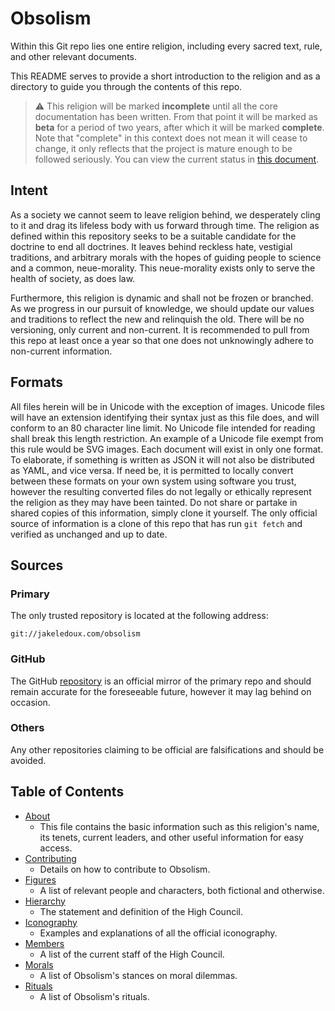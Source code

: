 # Obsolism

Within this Git repo lies one entire religion, including every sacred text, 
rule, and other relevant documents.

This README serves to provide a short introduction to the religion and as a
directory to guide you through the contents of this repo.

> :warning: This religion will be marked **incomplete** until all the core
  documentation has been written. From that point it will be marked as **beta**
  for a period of two years, after which it will be marked **complete**. Note
  that "complete" in this context does not mean it will cease to change, it only
  reflects that the project is mature enough to be followed seriously. You can
  view the current status in [this document](about.json).

## Intent

As a society we cannot seem to leave religion behind, we desperately cling to it
and drag its lifeless body with us forward through time. The religion as defined
within this repository seeks to be a suitable candidate for the doctrine to end
all doctrines. It leaves behind reckless hate, vestigial traditions, and 
arbitrary morals with the hopes of guiding people to science and a common,
neue-morality. This neue-morality exists only to serve the health of society, as
does law.

Furthermore, this religion is dynamic and shall not be frozen or branched. As we
progress in our pursuit of knowledge, we should update our values and traditions
to reflect the new and relinquish the old. There will be no versioning, only
current and non-current. It is recommended to pull from this repo at least once
a year so that one does not unknowingly adhere to non-current information.

## Formats

All files herein will be in Unicode with the exception of images. Unicode files
will have an extension identifying their syntax just as this file does, and will
conform to an 80 character line limit. No Unicode file intended for reading
shall break this length restriction. An example of a Unicode file exempt from
this rule would be SVG images. Each document will exist in only one format. To
elaborate, if something is written as JSON it will not also be distributed as
YAML, and vice versa. If need be, it is permitted to locally convert between
these formats on your own system using software you trust, however the resulting
converted files do not legally or ethically represent the religion as they may
have been tainted. Do not share or partake in shared copies of this information,
simply clone it yourself. The only official source of information is a clone of
this repo that has run `git fetch` and verified as unchanged and up to date.

## Sources


### Primary

The only trusted repository is located at the following address:

```
git://jakeledoux.com/obsolism
```

### GitHub

The GitHub [repository](https://github.com/obsolism/obsolism) is an official
mirror of the primary repo and should remain accurate for the foreseeable
future, however it may lag behind on occasion.

### Others

Any other repositories claiming to be official are falsifications and should be
avoided.

## Table of Contents

* [About](about.json)
    * This file contains the basic information such as this religion's name,
      its tenets, current leaders, and other useful information for easy access.
* [Contributing](contributing.md)
    * Details on how to contribute to Obsolism.
* [Figures](figures.md)
    * A list of relevant people and characters, both fictional and otherwise.
* [Hierarchy](hierarchy.md)
    * The statement and definition of the High Council.
* [Iconography](icons.md)
    * Examples and explanations of all the official iconography.
* [Members](members.json)
    * A list of the current staff of the High Council.
* [Morals](morals.json)
    * A list of Obsolism's stances on moral dilemmas.
* [Rituals](rituals.md)
    * A list of Obsolism's rituals.
